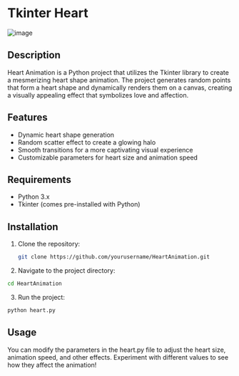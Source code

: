 # Tkinter Heart

![image](https://github.com/user-attachments/assets/4182983b-3011-420a-8d0e-78baa027f7ac)

## Description
Heart Animation is a Python project that utilizes the Tkinter library to create a mesmerizing heart shape animation. The project generates random points that form a heart shape and dynamically renders them on a canvas, creating a visually appealing effect that symbolizes love and affection.

## Features
- Dynamic heart shape generation
- Random scatter effect to create a glowing halo
- Smooth transitions for a more captivating visual experience
- Customizable parameters for heart size and animation speed

## Requirements
- Python 3.x
- Tkinter (comes pre-installed with Python)

## Installation
1. Clone the repository:

   ```bash
   git clone https://github.com/yourusername/HeartAnimation.git
   ```

2. Navigate to the project directory:
  ```bash
  cd HeartAnimation
  ```

3. Run the project:
  ```bash
  python heart.py
  ```

## Usage
You can modify the parameters in the heart.py file to adjust the heart size, animation speed, and other effects. Experiment with different values to see how they affect the animation!

